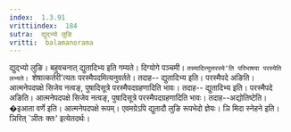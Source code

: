 ```yaml
---
index:  1.3.91
vrittiindex:  184
sutra:  द्युद्भ्यो लुङि
vritti:  balamanorama 
---
```


द्युद्भ्यो लुङि। बहुवचनात् द्युतादिभ्य इति गम्यते। दिग्योगे पञ्चमी। `तस्मादित्त्युत्तरस्ये'ति परिभाषया परस्येति लभ्यते। `शेषात्कर्तरी'त्यतः परस्मैपदमित्यनुवर्तते। तदाह-- द्युतादिभ्य इति। परस्मैपदे अङिति। आत्मनेपदपक्षे सिजेव नत्वङ्, पुषादिसूत्रे परस्मैपदग्रहणादिति भावः। तदाह-- द्युतादिभ्य इति। परस्मैपदे अङिति। आत्मनेपदपक्षे सिजेव नत्वङ्, पुषादिसूत्रे परस्मैपदग्रहणादिति भावः। तदाह--अद्योतिष्टेति। �इआता वर्णे इति। आत्मनेपदपक्षे रूपम्। एवमग्रेऽपि द्युतादौ लुङि रूपभेदो ज्ञेयः। ञि मिदा स्नेहने इति। ञिरित् `ञीतः क्तः' इत्येतदर्थः।


